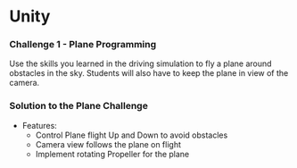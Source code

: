 # Unity

### Challenge 1 - Plane Programming

Use the skills you learned in the driving simulation to fly a plane around obstacles in the sky. Students will also have to keep the plane in view of the camera.

### Solution to the Plane Challenge

- Features:
  - Control Plane flight Up and Down to avoid obstacles
  - Camera view follows the plane on flight
  - Implement rotating Propeller for the plane
